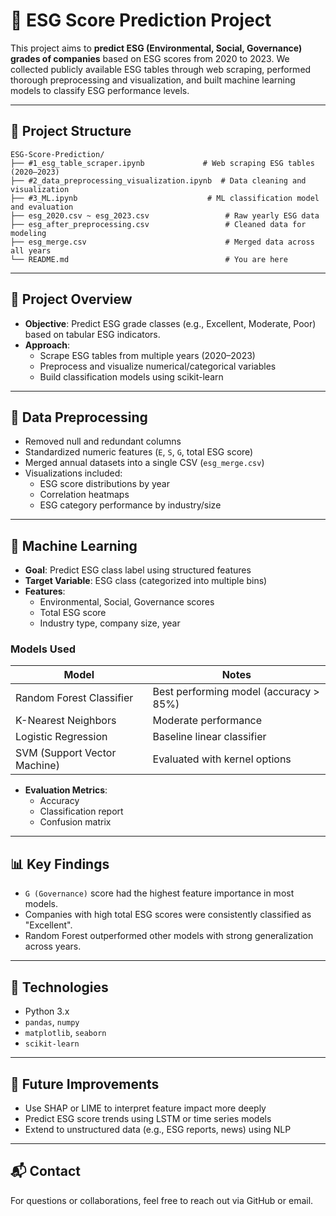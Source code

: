 # 🌱 ESG Score Prediction Project

This project aims to **predict ESG (Environmental, Social, Governance) grades of companies** based on ESG scores from 2020 to 2023. We collected publicly available ESG tables through web scraping, performed thorough preprocessing and visualization, and built machine learning models to classify ESG performance levels.

---

## 📁 Project Structure

```
ESG-Score-Prediction/
├── #1_esg_table_scraper.ipynb             # Web scraping ESG tables (2020–2023)
├── #2_data_preprocessing_visualization.ipynb  # Data cleaning and visualization
├── #3_ML.ipynb                             # ML classification model and evaluation
├── esg_2020.csv ~ esg_2023.csv                 # Raw yearly ESG data
├── esg_after_preprocessing.csv                 # Cleaned data for modeling
├── esg_merge.csv                               # Merged data across all years
└── README.md                                   # You are here
```

---

## 🧾 Project Overview

- **Objective**: Predict ESG grade classes (e.g., Excellent, Moderate, Poor) based on tabular ESG indicators.
- **Approach**:
  - Scrape ESG tables from multiple years (2020–2023)
  - Preprocess and visualize numerical/categorical variables
  - Build classification models using scikit-learn

---

## 🧹 Data Preprocessing

- Removed null and redundant columns
- Standardized numeric features (`E`, `S`, `G`, total ESG score)
- Merged annual datasets into a single CSV (`esg_merge.csv`)
- Visualizations included:
  - ESG score distributions by year
  - Correlation heatmaps
  - ESG category performance by industry/size

---

## 🤖 Machine Learning

- **Goal**: Predict ESG class label using structured features
- **Target Variable**: ESG class (categorized into multiple bins)
- **Features**:
  - Environmental, Social, Governance scores
  - Total ESG score
  - Industry type, company size, year

### Models Used

| Model                  | Notes                              |
|------------------------|-------------------------------------|
| Random Forest Classifier | Best performing model (accuracy > 85%) |
| K-Nearest Neighbors    | Moderate performance                |
| Logistic Regression    | Baseline linear classifier          |
| SVM (Support Vector Machine) | Evaluated with kernel options    |

- **Evaluation Metrics**:
  - Accuracy
  - Classification report
  - Confusion matrix

---

## 📊 Key Findings

- `G (Governance)` score had the highest feature importance in most models.
- Companies with high total ESG scores were consistently classified as "Excellent".
- Random Forest outperformed other models with strong generalization across years.

---

## 🔧 Technologies

- Python 3.x
- `pandas`, `numpy`
- `matplotlib`, `seaborn`
- `scikit-learn`

---

## 🚀 Future Improvements

- Use SHAP or LIME to interpret feature impact more deeply
- Predict ESG score trends using LSTM or time series models
- Extend to unstructured data (e.g., ESG reports, news) using NLP

---

## 📬 Contact

For questions or collaborations, feel free to reach out via GitHub or email.
